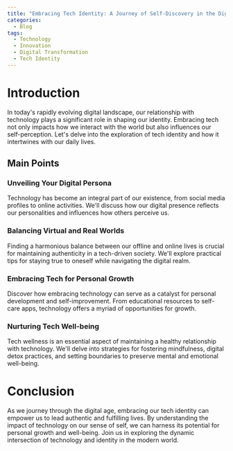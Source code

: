 ```yaml
---
title: "Embracing Tech Identity: A Journey of Self-Discovery in the Digital Age"
categories:
  - Blog
tags:
  - Technology
  - Innovation
  - Digital Transformation
  - Tech Identity
---
```


# Introduction
In today's rapidly evolving digital landscape, our relationship with technology plays a significant role in shaping our identity. Embracing tech not only impacts how we interact with the world but also influences our self-perception. Let's delve into the exploration of tech identity and how it intertwines with our daily lives.

## Main Points
### Unveiling Your Digital Persona
Technology has become an integral part of our existence, from social media profiles to online activities. We'll discuss how our digital presence reflects our personalities and influences how others perceive us.

### Balancing Virtual and Real Worlds
Finding a harmonious balance between our offline and online lives is crucial for maintaining authenticity in a tech-driven society. We'll explore practical tips for staying true to oneself while navigating the digital realm.

### Embracing Tech for Personal Growth
Discover how embracing technology can serve as a catalyst for personal development and self-improvement. From educational resources to self-care apps, technology offers a myriad of opportunities for growth.

### Nurturing Tech Well-being
Tech wellness is an essential aspect of maintaining a healthy relationship with technology. We'll delve into strategies for fostering mindfulness, digital detox practices, and setting boundaries to preserve mental and emotional well-being.

# Conclusion
As we journey through the digital age, embracing our tech identity can empower us to lead authentic and fulfilling lives. By understanding the impact of technology on our sense of self, we can harness its potential for personal growth and well-being. Join us in exploring the dynamic intersection of technology and identity in the modern world.